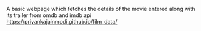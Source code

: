 A basic webpage which fetches the details of the movie entered along with its trailer from omdb and imdb api
https://priyankajainmodi.github.io/film_data/
